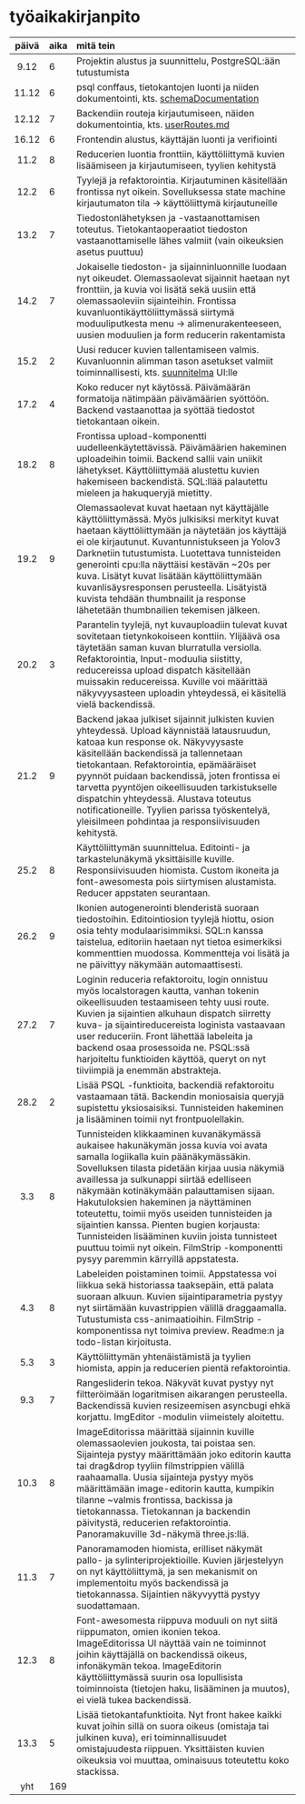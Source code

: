 
# työaikakirjanpito

| päivä | aika | mitä tein  |
| :----:|:-----| :-----|
| 9.12 | 6| Projektin alustus ja suunnittelu, PostgreSQL:ään tutustumista |
| 11.12| 6 | psql conffaus, tietokantojen luonti ja niiden dokumentointi, kts. [schemaDocumentation](./psql/schemaDocumentation.md)|
| 12.12 | 7 | Backendiin routeja kirjautumiseen, näiden dokumentointia, kts. [userRoutes.md](./backend/userRoutes.md)
| 16.12 | 6 | Frontendin alustus, käyttäjän luonti ja verifiointi
| 11.2 | 8 | Reducerien luontia fronttiin, käyttöliittymä kuvien lisäämiseen ja kirjautumiseen, tyylien kehitystä
| 12.2 | 6 | Tyylejä ja refaktorointia. Kirjautuminen käsitellään frontissa nyt oikein. Sovelluksessa state machine kirjautumaton tila -> käyttöliittymä kirjautuneille
| 13.2 | 7 | Tiedostonlähetyksen ja -vastaanottamisen toteutus. Tietokantaoperaatiot tiedoston vastaanottamiselle lähes valmiit (vain oikeuksien asetus puuttuu)
| 14.2 | 7 | Jokaiselle tiedoston- ja sijainninluonnille luodaan nyt oikeudet. Olemassaolevat sijainnit haetaan nyt fronttiin, ja kuvia voi lisätä sekä uusiin että olemassaoleviin sijainteihin. Frontissa kuvanluontikäyttöliittymässä siirtymä moduuliputkesta menu -> alimenurakenteeseen, uusien moduulien ja form reducerin rakentamista
| 15.2 | 2 | Uusi reducer kuvien tallentamiseen valmis. Kuvanluonnin alimman tason asetukset valmiit toiminnallisesti, kts. [suunnitelma](./frontend/UI/DialogFlowForFileUpload.md) UI:lle
| 17.2 | 4 | Koko reducer nyt käytössä. Päivämäärän formatoija nätimpään päivämäärien syöttöön. Backend vastaanottaa ja syöttää tiedostot tietokantaan oikein.
| 18.2 | 8 | Frontissa upload-komponentti uudelleenkäytettävissä. Päivämäärien hakeminen uploadeihin toimii. Backend sallii vain uniikit lähetykset. Käyttöliittymää alustettu kuvien hakemiseen backendistä. SQL:llää palautettu mieleen ja hakuqueryjä mietitty.
| 19.2 | 9 | Olemassaolevat kuvat haetaan nyt käyttäjälle käyttöliittymässä. Myös julkisiksi merkityt kuvat haetaan käyttöliittymään ja näytetään jos käyttäjä ei ole kirjautunut. Kuvantunnistukseen ja Yolov3 Darknetiin tutustumista. Luotettava tunnisteiden generointi cpu:lla näyttäisi kestävän ~20s per kuva. Lisätyt kuvat lisätään käyttöliittymään kuvanlisäysresponsen perusteella. Lisätyistä kuvista tehdään thumbnailit ja response lähetetään thumbnailien tekemisen jälkeen.
| 20.2 | 3 | Parantelin tyylejä, nyt kuvauploadiin tulevat kuvat sovitetaan tietynkokoiseen konttiin. Ylijäävä osa täytetään saman kuvan blurratulla versiolla. Refaktorointia, Input-moduulia siistitty, reducereissa upload dispatch käsitellään muissakin reducereissa. Kuville voi määrittää näkyvyysasteen uploadin yhteydessä, ei käsitellä vielä backendissä. 
| 21.2 | 9 | Backend jakaa julkiset sijainnit julkisten kuvien yhteydessä. Upload käynnistää latausruudun, katoaa kun response ok. Näkyvyysaste käsitellään backendissä ja tallennetaan tietokantaan. Refaktorointia, epämääräiset pyynnöt puidaan backendissä, joten frontissa ei tarvetta pyyntöjen oikeellisuuden tarkistukselle dispatchin yhteydessä. Alustava toteutus notificationeille. Tyylien parissa työskentelyä, yleisilmeen pohdintaa ja responsiivisuuden kehitystä.
| 25.2 | 8 | Käyttöliittymän suunnittelua. Editointi- ja tarkastelunäkymä yksittäisille kuville. Responsiivisuuden hiomista. Custom ikoneita ja font-awesomesta pois siirtymisen alustamista. Reducer appstaten seurantaan.
| 26.2 | 9 | Ikonien autogenerointi blenderistä suoraan tiedostoihin. Editointiosion tyylejä hiottu, osion osia tehty modulaarisimmiksi. SQL:n kanssa taistelua, editoriin haetaan nyt tietoa esimerkiksi kommenttien muodossa. Kommentteja voi lisätä ja ne päivittyy näkymään automaattisesti.
| 27.2 | 7 | Loginin reduceria refaktoroitu, login onnistuu myös localstoragen kautta, vanhan tokenin oikeellisuuden testaamiseen tehty uusi route. Kuvien ja sijaintien alkuhaun dispatch siirretty kuva- ja sijaintireducereista loginista vastaavaan user reduceriin. Front lähettää labeleita ja backend osaa prosessoida ne. PSQL:ssä harjoiteltu funktioiden käyttöä, queryt on nyt tiiviimpiä ja enemmän abstrakteja.
| 28.2 | 2 | Lisää PSQL -funktioita, backendiä refaktoroitu vastaamaan tätä. Backendin moniosaisia queryjä supistettu yksiosaisiksi. Tunnisteiden hakeminen ja lisääminen toimii nyt frontpuolellakin.
| 3.3 | 8 | Tunnisteiden klikkaaminen kuvanäkymässä aukaisee hakunäkymän jossa kuvia voi avata samalla logiikalla kuin päänäkymässäkin. Sovelluksen tilasta pidetään kirjaa uusia näkymiä availlessa ja sulkunappi siirtää edelliseen näkymään kotinäkymään palauttamisen sijaan. Hakutuloksien hakeminen ja näyttäminen toteutettu, toimii myös useiden tunnisteiden ja sijaintien kanssa. Pienten bugien korjausta: Tunnisteiden lisääminen kuviin joista tunnisteet puuttuu toimii nyt oikein. FilmStrip -komponentti pysyy paremmin kärryillä appstatesta.
| 4.3 | 8 | Labeleiden poistaminen toimii. Appstatessa voi liikkua sekä historiassa taaksepäin, että palata suoraan alkuun. Kuvien sijaintiparametria pystyy nyt siirtämään kuvastrippien välillä draggaamalla. Tutustumista css-animaatioihin. FilmStrip -komponentissa nyt toimiva preview. Readme:n ja todo-listan kirjoitusta.
| 5.3 | 3 | Käyttöliittymän yhtenäistämistä ja tyylien hiomista, appin ja reducerien pientä refaktorointia.
| 9.3 | 7 | Rangesliderin tekoa. Näkyvät kuvat pystyy nyt filtteröimään logaritmisen aikarangen perusteella. Backendissä kuvien resizeemisen asyncbugi ehkä korjattu. ImgEditor -modulin viimeistely aloitettu.
| 10.3 | 8 | ImageEditorissa määrittää sijainnin kuville olemassaolevien joukosta, tai poistaa sen. Sijainteja pystyy määrittämään joko editorin kautta tai drag&drop tyyliin filmstrippien välillä raahaamalla. Uusia sijainteja pystyy myös määrittämään image-editorin kautta, kumpikin tilanne ~valmis frontissa, backissa ja tietokannassa. Tietokannan ja backendin päivitystä, reducerien refaktorointia. Panoramakuville 3d-näkymä three.js:llä.
| 11.3 | 7 | Panoramamoden hiomista, erilliset näkymät pallo- ja sylinteriprojektioille. Kuvien järjestelyyn on nyt käyttöliittymä, ja sen mekanismit on implementoitu myös backendissä ja tietokannassa. Sijaintien näkyvyyttä pystyy suodattamaan.
| 12.3 | 8 | Font-awesomesta riippuva moduuli on nyt siitä riippumaton, omien ikonien tekoa. ImageEditorissa UI näyttää vain ne toiminnot joihin käyttäjällä on backendissä oikeus, infonäkymän tekoa. ImageEditorin käyttöliittymässä suurin osa lopullisista toiminnoista (tietojen haku, lisääminen ja muutos), ei vielä tukea backendissä.
| 13.3 | 5 | Lisää tietokantafunktioita. Nyt front hakee kaikki kuvat joihin sillä on suora oikeus (omistaja tai julkinen kuva), eri toiminnallisuudet omistajuudesta riippuen. Yksittäisten kuvien oikeuksia voi muuttaa, ominaisuus toteutettu koko stackissa.
| yht   | 169 | | 
